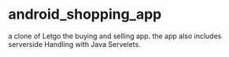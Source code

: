 # android_shopping_app
a clone of Letgo the buying and selling app.
the app also includes serverside Handling with Java Servelets.
